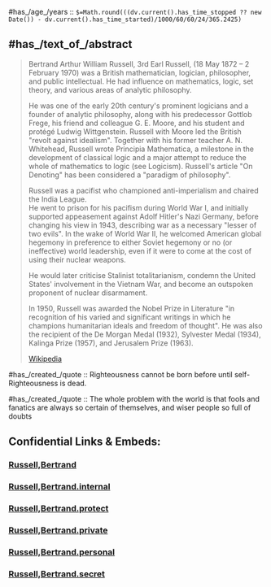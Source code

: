 ﻿---
aliases:
  - Bertrand Russell
---

#has_/age_/years :: `$=Math.round(((dv.current().has_time_stopped ?? new Date()) - dv.current().has_time_started)/1000/60/60/24/365.2425)`

## #has_/text_of_/abstract 

> Bertrand Arthur William Russell, 3rd Earl Russell,  (18 May 1872 – 2 February 1970) 
> was a British mathematician, logician, philosopher, and public intellectual. 
> He had influence on mathematics, logic, set theory, and various areas of analytic philosophy.
>
> He was one of the early 20th century's prominent logicians and a founder of analytic philosophy, 
> along with his predecessor Gottlob Frege, his friend and colleague G. E. Moore, 
> and his student and protégé Ludwig Wittgenstein. 
> Russell with Moore led the British "revolt against idealism". 
> Together with his former teacher A. N. Whitehead, Russell wrote Principia Mathematica, 
> a milestone in the development of classical logic 
> and a major attempt to reduce the whole of mathematics to logic (see Logicism). 
> Russell's article "On Denoting" has been considered a "paradigm of philosophy".
>
> Russell was a pacifist who championed anti-imperialism and chaired the India League.  
> He went to prison for his pacifism during World War I, 
> and initially supported appeasement against Adolf Hitler's Nazi Germany, 
> before changing his view in 1943, describing war as a necessary "lesser of two evils". 
> In the wake of World War II, he welcomed American global hegemony 
> in preference to either Soviet hegemony or no (or ineffective) world leadership, 
> even if it were to come at the cost of using their nuclear weapons. 
> 
> He would later criticise Stalinist totalitarianism, 
> condemn the United States' involvement in the Vietnam War, 
> and become an outspoken proponent of nuclear disarmament.
>
> In 1950, Russell was awarded the Nobel Prize in Literature 
> "in recognition of his varied and significant writings in which he champions humanitarian ideals 
> and freedom of thought". 
> He was also the recipient of the De Morgan Medal (1932), 
> Sylvester Medal (1934), Kalinga Prize (1957), and Jerusalem Prize (1963).
>
> [Wikipedia](https://en.wikipedia.org/wiki/Bertrand%20Russell)


#has_/created_/quote :: Righteousness cannot be born before until self-Righteousness is dead. 

#has_/created_/quote :: The whole problem with the world is that fools and fanatics are always so certain of themselves, and wiser people so full of doubts

## Confidential Links & Embeds: 

### [Russell,Bertrand](/_public/Mathematics/Mathematicians/Russell,Bertrand.md) 

### [Russell,Bertrand.internal](/_internal/Mathematics/Mathematicians/Russell,Bertrand.internal.md) 

### [Russell,Bertrand.protect](/_protect/Mathematics/Mathematicians/Russell,Bertrand.protect.md) 

### [Russell,Bertrand.private](/_private/Mathematics/Mathematicians/Russell,Bertrand.private.md) 

### [Russell,Bertrand.personal](/_personal/Mathematics/Mathematicians/Russell,Bertrand.personal.md) 

### [Russell,Bertrand.secret](/_secret/Mathematics/Mathematicians/Russell,Bertrand.secret.md) 
